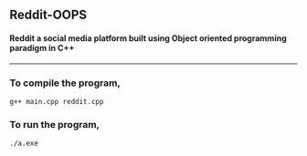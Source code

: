 ## Reddit-OOPS

#### Reddit a social media platform built using Object oriented programming paradigm in C++

-------------------------------
### To compile the program,
```
g++ main.cpp reddit.cpp
```

### To run the program,

```
./a.exe
```